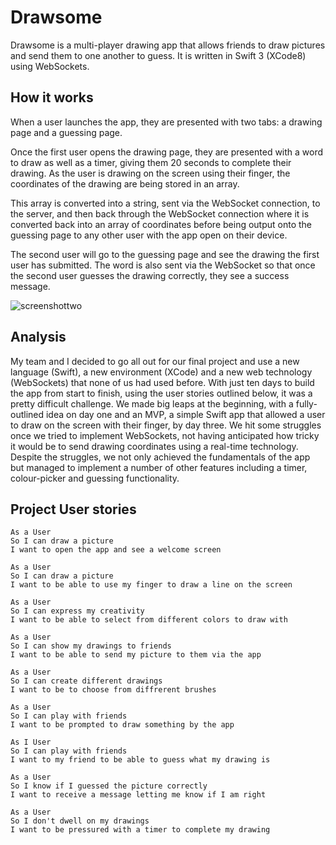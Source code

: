 # Drawsome

Drawsome is a multi-player drawing app that allows friends to draw pictures and send them to one another to guess. It is written in Swift 3 (XCode8) using WebSockets.

## How it works
When a user launches the app, they are presented with two tabs: a drawing page and a guessing page. 

Once the first user opens the drawing page, they are presented with a word to draw as well as a timer, giving them 20 seconds to complete their drawing. As the user is drawing on the screen using their finger, the coordinates of the drawing are being stored in an array. 

This array is converted into a string, sent via the WebSocket connection, to the server, and then back through the WebSocket connection where it is converted back into an array of coordinates before being output onto the guessing page to any other user with the app open on their device. 

The second user will go to the guessing page and see the drawing the first user has submitted. The word is also sent via the WebSocket so that once the second user guesses the drawing correctly, they see a success message. 

![screenshottwo](https://cloud.githubusercontent.com/assets/17406621/21614542/c129c33e-d1d1-11e6-808a-f4c91c47bc8b.jpg)

## Analysis
My team and I decided to go all out for our final project and use a new language (Swift), a new environment (XCode) and a new web technology (WebSockets) that none of us had used before. With just ten days to build the app from start to finish, using the user stories outlined below, it was a pretty difficult challenge. We made big leaps at the beginning, with a fully-outlined idea on day one and an MVP, a simple Swift app that allowed a user to draw on the screen with their finger, by day three. We hit some struggles once we tried to implement WebSockets, not having anticipated how tricky it would be to send drawing coordinates using a real-time technology. Despite the struggles, we not only achieved the fundamentals of the app but managed to implement a number of other features including a timer, colour-picker and guessing functionality.

## Project User stories
```
As a User
So I can draw a picture
I want to open the app and see a welcome screen
```
```
As a User
So I can draw a picture
I want to be able to use my finger to draw a line on the screen
```
```
As a User
So I can express my creativity
I want to be able to select from different colors to draw with
```
```
As a User
So I can show my drawings to friends
I want to be able to send my picture to them via the app
```
```
As a User
So I can create different drawings
I want to be to choose from diffrerent brushes
```
```
As a User
So I can play with friends
I want to be prompted to draw something by the app
```
```
As I User
So I can play with friends
I want to my friend to be able to guess what my drawing is
```
```
As a User
So I know if I guessed the picture correctly
I want to receive a message letting me know if I am right
```
```
As a User
So I don't dwell on my drawings
I want to be pressured with a timer to complete my drawing
```
